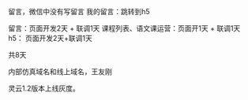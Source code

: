留言，微信中没有写留言
我的留言：跳转到h5

留言：页面开发2天 + 联调1天
课程列表、语文课运营：页面开1天 + 联调1天
h5： 页面开发2天+联调1天

共8天

内部仿真域名和线上域名，王友刚

灵云1.2版本上线灰度。

